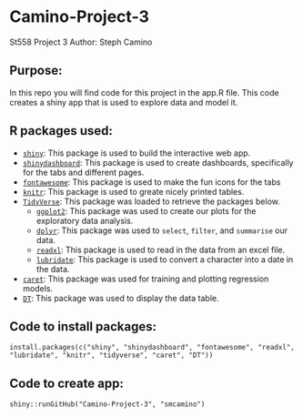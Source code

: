 # Camino-Project-3
St558 Project 3
Author: Steph Camino

## Purpose: 

In this repo you will find code for this project in the app.R file. This code creates a shiny app that is used to explore data and model it. 

## R packages used:  

* [`shiny`](https://shiny.rstudio.com/): This package is used to build the interactive web app. 
* [`shinydashboard`](https://rstudio.github.io/shinydashboard/): This package is used to create dashboards, specifically for the tabs and different pages. 
* [`fontawesome`](https://cran.r-project.org/web/packages/fontawesome/index.html): This package is used to make the fun icons for the tabs
* [`knitr`](https://cran.r-project.org/web/packages/knitr/index.html): This package is used to greate nicely printed tables.
* [`TidyVerse`](https://www.tidyverse.org/): This package was loaded to retrieve the packages below.
  * [`ggplot2`](https://ggplot2.tidyverse.org/): This package was used to create our plots for the exploratory data analysis.
  * [`dplyr`](https://dplyr.tidyverse.org/): This package was used to `select`, `filter`, and `summarise` our data.
  * [`readxl`](https://readxl.tidyverse.org/): This package is used to read in the data from an excel file.
  * [`lubridate`](https://lubridate.tidyverse.org/): This package is used to convert a character into a date in the data. 
* [`caret`](https://cran.r-project.org/web/packages/caret/index.html): This package was used for training and plotting regression models.
* [`DT`](https://rstudio.github.io/DT/): This package was used to display the data table. 



## Code to install packages:

`install.packages(c("shiny", "shinydashboard", "fontawesome", "readxl", "lubridate", "knitr", "tidyverse", "caret", "DT"))`

## Code to create app:
  
`shiny::runGitHub("Camino-Project-3", "smcamino")`

